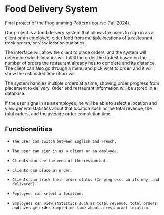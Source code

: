 # Food Delivery System
Final project of the Programming Patterns course (Fall 2024).

Our project is a food delivery system that allows the users to sign in as a client or an employee, order food from multiple locations of a restaurant, track orders, or view location statistics. 

The interface will allow the client to place orders, and the system will determine which location will fulfill the order the fastest based on the number of orders the restaurant already has to complete and its distance. The client can also go through a menu and pick what to order, and it will show the estimated time of arrival. 

The system handles multiple orders at a time, showing order progress from placement to delivery. Order and restaurant information will be stored in a database. 

If the user signs in as an employee, he will be able to select a location and view general statistics about that location such as the total revenue, the total orders, and the average order completion time. 

## Functionalities
-     The user can switch between English and French. 
-     The user can sign in as a client or an employee. 
-     Clients can see the menu of the restaurant.
-     Clients can place an order. 
-     Clients can track their order status (In progress, on its way, and delivered). 
-     Employees can select a location. 
-     Employees can view statistics such as total revenue, total orders and average order completion time about a restaurant location. 

